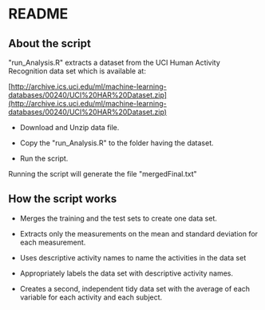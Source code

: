 # README

## About the script

"run_Analysis.R" extracts  a dataset from the UCI Human Activity Recognition data set which is available at:

[http://archive.ics.uci.edu/ml/machine-learning-databases/00240/UCI%20HAR%20Dataset.zip](http://archive.ics.uci.edu/ml/machine-learning-databases/00240/UCI%20HAR%20Dataset.zip)

* Download and Unzip data file.

* Copy the "run_Analysis.R" to the folder having the dataset.

* Run the script.

Running the script will generate the file "mergedFinal.txt"

## How the script works

* Merges the training and the test sets to create one data set.

* Extracts only the measurements on the mean and standard deviation for each measurement.

* Uses descriptive activity names to name the activities in the data set

* Appropriately labels the data set with descriptive activity names. 

* Creates a second, independent tidy data set with the average of each variable for each activity and each subject. 

